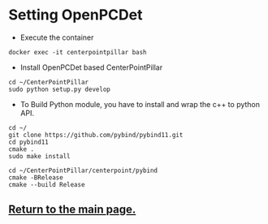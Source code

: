
# Setting OpenPCDet

- Execute the container
```
docker exec -it centerpointpillar bash
```

- Install OpenPCDet based CenterPointPillar
``` shell
cd ~/CenterPointPillar
sudo python setup.py develop
```

- To Build Python module, you have to install and wrap the c++ to python API.
``` shell
cd ~/
git clone https://github.com/pybind/pybind11.git
cd pybind11
cmake .
sudo make install

cd ~/CenterPointPillar/centerpoint/pybind
cmake -BRelease
cmake --build Release
```

## [Return to the main page.](../README.md)
